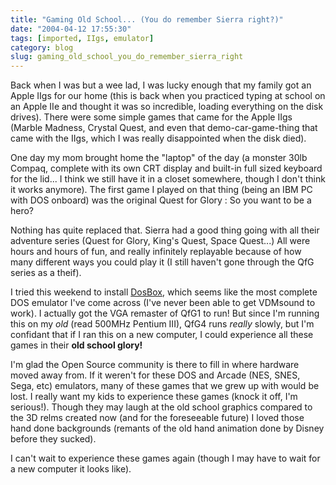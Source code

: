 ```yaml
---
title: "Gaming Old School... (You do remember Sierra right?)"
date: "2004-04-12 17:55:30"
tags: [imported, IIgs, emulator]
category: blog
slug: gaming_old_school_you_do_remember_sierra_right
---
```


Back when I was but a wee lad, I was lucky enough that my family got an Apple IIgs for our home (this is back when you practiced typing at school on an Apple IIe and thought it was so incredible, loading everything on the disk drives). There were some simple games that came for the Apple IIgs (Marble Madness, Crystal Quest, and even that demo-car-game-thing that came with the IIgs, which I was really disappointed when the disk died).

One day my mom brought home the "laptop" of the day (a monster 30lb Compaq, complete with its own CRT display and built-in full sized keyboard for the lid... I think we still have it in a closet somewhere, though I don't think it works anymore). The first game I played on that thing (being an IBM PC with DOS onboard) was the original Quest for Glory : So you want to be a hero?

Nothing has quite replaced that. Sierra had a good thing going with all their adventure series (Quest for Glory, King's Quest, Space Quest...) All were hours and hours of fun, and really infinitely replayable because of how many different ways you could play it (I still haven't gone through the QfG series as a theif).

I tried this weekend to install <a href="https://dosbox.sourceforge.net">DosBox</a>, which seems like the most complete DOS emulator I've come across (I've never been able to get VDMsound to work). I actually got the VGA remaster of QfG1 to run! But since I'm running this on my <em>old</em> (read 500MHz Pentium III), QfG4 runs <em>really</em> slowly, but I'm confidant that if I ran this on a new computer, I could experience all these games in their <strong>old school glory!</strong>

I'm glad the Open Source community is there to fill in where hardware moved away from. If it weren't for these DOS and Arcade (NES, SNES, Sega, etc) emulators, many of these games that we grew up with would be lost. I really want my kids to experience these games (knock it off, I'm serious!). Though they may laugh at the old school graphics compared to the 3D relms created now (and for the foreseeable future) I loved those hand done backgrounds (remants of the old hand animation done by Disney before they sucked).

I can't wait to experience these games again (though I may have to wait for a new computer it looks like).
